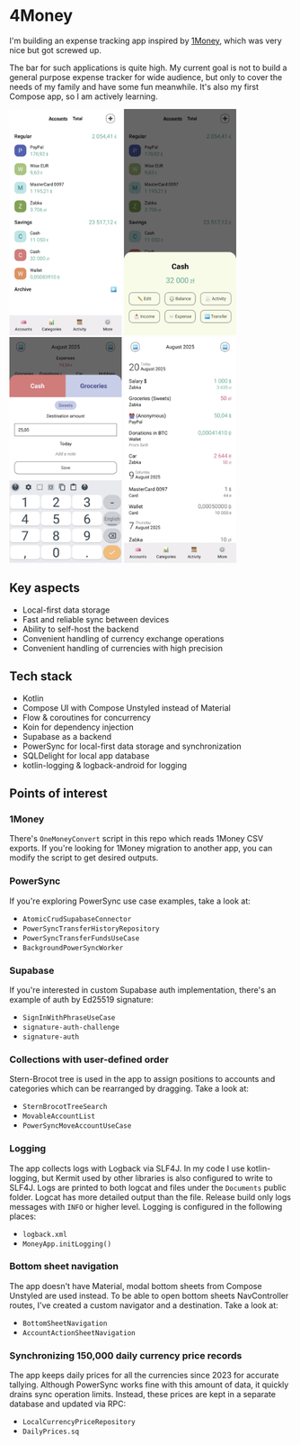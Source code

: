 # 4Money

I'm building an expense tracking app inspired by [1Money](https://play.google.com/store/apps/details?id=org.pixelrush.moneyiq), which was very nice but got screwed up. 

The bar for such applications is quite high. My current goal is not to build a general purpose expense tracker for wide audience, 
but only to cover the needs of my family and have some fun meanwhile. It's also my first Compose app, so I am actively learning.

<p float="left">
<img src="fastlane/metadata/android/en-US/images/phoneScreenshots/1.png" width=200 />
<img src="fastlane/metadata/android/en-US/images/phoneScreenshots/2.png" width=200 />
<img src="fastlane/metadata/android/en-US/images/phoneScreenshots/3.png" width=200 />
<img src="fastlane/metadata/android/en-US/images/phoneScreenshots/4.png" width=200 />
</p>

## Key aspects
- Local-first data storage
- Fast and reliable sync between devices
- Ability to self-host the backend
- Convenient handling of currency exchange operations
- Convenient handling of currencies with high precision

## Tech stack
- Kotlin
- Compose UI with Compose Unstyled instead of Material
- Flow & coroutines for concurrency
- Koin for dependency injection
- Supabase as a backend
- PowerSync for local-first data storage and synchronization
- SQLDelight for local app database
- kotlin-logging & logback-android for logging

## Points of interest

### 1Money
There's `OneMoneyConvert` script in this repo which reads 1Money CSV exports.
If you're looking for 1Money migration to another app, you can modify the script to get desired outputs.

### PowerSync
If you're exploring PowerSync use case examples, take a look at:
- `AtomicCrudSupabaseConnector`
- `PowerSyncTransferHistoryRepository`
- `PowerSyncTransferFundsUseCase`
- `BackgroundPowerSyncWorker`

### Supabase
If you're interested in custom Supabase auth implementation, there's an example of auth by Ed25519 signature:
- `SignInWithPhraseUseCase`
- `signature-auth-challenge`
- `signature-auth`

### Collections with user-defined order
Stern-Brocot tree is used in the app to assign positions to accounts and categories which can be rearranged by dragging.
Take a look at:
- `SternBrocotTreeSearch`
- `MovableAccountList`
- `PowerSyncMoveAccountUseCase`

### Logging
The app collects logs with Logback via SLF4J.
In my code I use kotlin-logging, but Kermit used by other libraries is also configured to write to SLF4J.
Logs are printed to both logcat and files under the `Documents` public folder. 
Logcat has more detailed output than the file.
Release build only logs messages with `INFO` or higher level.
Logging is configured in the following places:
- `logback.xml`
- `MoneyApp.initLogging()`

### Bottom sheet navigation
The app doesn't have Material, modal bottom sheets from Compose Unstyled are used instead.
To be able to open bottom sheets NavController routes, I've created a custom navigator and a destination.
Take a look at:
- `BottomSheetNavigation`
- `AccountActionSheetNavigation`

### Synchronizing 150,000 daily currency price records
The app keeps daily prices for all the currencies since 2023 for accurate tallying.
Although PowerSync works fine with this amount of data, it quickly drains sync operation limits.
Instead, these prices are kept in a separate database and updated via RPC:
- `LocalCurrencyPriceRepository`
- `DailyPrices.sq`
